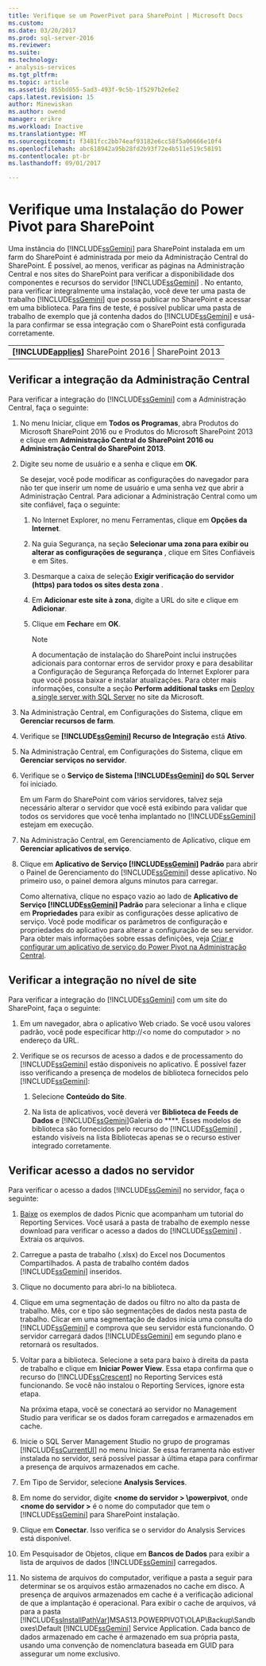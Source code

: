 ```yaml
---
title: Verifique se um PowerPivot para SharePoint | Microsoft Docs
ms.custom: 
ms.date: 03/20/2017
ms.prod: sql-server-2016
ms.reviewer: 
ms.suite: 
ms.technology:
- analysis-services
ms.tgt_pltfrm: 
ms.topic: article
ms.assetid: 855bd055-5ad3-493f-9c5b-1f5297b2e6e2
caps.latest.revision: 15
author: Minewiskan
ms.author: owend
manager: erikre
ms.workload: Inactive
ms.translationtype: MT
ms.sourcegitcommit: f3481fcc2bb74eaf93182e6cc58f5a06666e10f4
ms.openlocfilehash: abc618942a95b28fd2b93f72e4b511e519c58191
ms.contentlocale: pt-br
ms.lasthandoff: 09/01/2017

---
```

# <a name="verify-a-power-pivot-for-sharepoint-installation"></a>Verifique uma Instalação do Power Pivot para SharePoint
  Uma instância do [!INCLUDE[ssGemini](../../../includes/ssgemini-md.md)] para SharePoint instalada em um farm do SharePoint é administrada por meio da Administração Central do SharePoint. É possível, ao menos, verificar as páginas na Administração Central e nos sites do SharePoint para verificar a disponibilidade dos componentes e recursos do servidor [!INCLUDE[ssGemini](../../../includes/ssgemini-md.md)] . No entanto, para verificar integralmente uma instalação, você deve ter uma pasta de trabalho [!INCLUDE[ssGemini](../../../includes/ssgemini-md.md)] que possa publicar no SharePoint e acessar em uma biblioteca. Para fins de teste, é possível publicar uma pasta de trabalho de exemplo que já contenha dados do [!INCLUDE[ssGemini](../../../includes/ssgemini-md.md)] e usá-la para confirmar se essa integração com o SharePoint está configurada corretamente.  
  
||  
|-|  
|**[!INCLUDE[applies](../../../includes/applies-md.md)]** SharePoint 2016 &#124; SharePoint 2013|  
  
##  <a name="verifyinstall"></a> Verificar a integração da Administração Central  
 Para verificar a integração do [!INCLUDE[ssGemini](../../../includes/ssgemini-md.md)] com a Administração Central, faça o seguinte:  
  
1.  No menu Iniciar, clique em **Todos os Programas**, abra Produtos do Microsoft SharePoint 2016 ou e Produtos do Microsoft SharePoint 2013 e clique em **Administração Central do SharePoint 2016 ou Administração Central do SharePoint 2013**.  
  
2.  Digite seu nome de usuário e a senha e clique em **OK**.  
  
     Se desejar, você pode modificar as configurações do navegador para não ter que inserir um nome de usuário e uma senha vez que abrir a Administração Central. Para adicionar a Administração Central como um site confiável, faça o seguinte:  
  
    1.  No Internet Explorer, no menu Ferramentas, clique em **Opções da Internet**.  
  
    2.  Na guia Segurança, na seção **Selecionar uma zona para exibir ou alterar as configurações de segurança** , clique em Sites Confiáveis e em Sites.  
  
    3.  Desmarque a caixa de seleção **Exigir verificação do servidor (https) para todos os sites desta zona** .  
  
    4.  Em **Adicionar este site à zona**, digite a URL do site e clique em **Adicionar**.  
  
    5.  Clique em **Fechar**e em **OK**.  
  
        > [!NOTE]  
        >  A documentação de instalação do SharePoint inclui instruções adicionais para contornar erros de servidor proxy e para desabilitar a Configuração de Segurança Reforçada do Internet Explorer para que você possa baixar e instalar atualizações. Para obter mais informações, consulte a seção **Perform additional tasks** em [Deploy a single server with SQL Server](http://go.microsoft.com/fwlink/?LinkId=177754) no site da Microsoft.  
  
3.  Na Administração Central, em Configurações do Sistema, clique em **Gerenciar recursos de farm**.  
  
4.  Verifique se **[!INCLUDE[ssGemini](../../../includes/ssgemini-md.md)] Recurso de Integração** está **Ativo**.  
  
5.  Na Administração Central, em Configurações do Sistema, clique em **Gerenciar serviços no servidor**.  
  
6.  Verifique se o **Serviço de Sistema [!INCLUDE[ssGemini](../../../includes/ssgemini-md.md)] do SQL Server** foi iniciado.  
  
     Em um Farm do SharePoint com vários servidores, talvez seja necessário alterar o servidor que você está exibindo para validar que todos os servidores que você tenha implantado no [!INCLUDE[ssGemini](../../../includes/ssgemini-md.md)] estejam em execução.  
  
7.  Na Administração Central, em Gerenciamento de Aplicativo, clique em **Gerenciar aplicativos de serviço**.  
  
8.  Clique em **Aplicativo de Serviço [!INCLUDE[ssGemini](../../../includes/ssgemini-md.md)] Padrão** para abrir o Painel de Gerenciamento do [!INCLUDE[ssGemini](../../../includes/ssgemini-md.md)] desse aplicativo. No primeiro uso, o painel demora alguns minutos para carregar.  
  
     Como alternativa, clique no espaço vazio ao lado de **Aplicativo de Serviço [!INCLUDE[ssGemini](../../../includes/ssgemini-md.md)] Padrão** para selecionar a linha e clique em **Propriedades** para exibir as configurações desse aplicativo de serviço. Você pode modificar os parâmetros de configuração e propriedades do aplicativo para alterar a configuração de seu servidor. Para obter mais informações sobre essas definições, veja [Criar e configurar um aplicativo de serviço do Power Pivot na Administração Central](../../../analysis-services/power-pivot-sharepoint/create-and-configure-power-pivot-service-application-in-ca.md).  
  
## <a name="verify-integration-at-the-site-level"></a>Verificar a integração no nível de site  
 Para verificar a integração do [!INCLUDE[ssGemini](../../../includes/ssgemini-md.md)] com um site do SharePoint, faça o seguinte:  
  
1.  Em um navegador, abra o aplicativo Web criado. Se você usou valores padrão, você pode especificar http://\<o nome do computador > no endereço da URL.  
  
2.  Verifique se os recursos de acesso a dados e de processamento do [!INCLUDE[ssGemini](../../../includes/ssgemini-md.md)] estão disponíveis no aplicativo. É possível fazer isso verificando a presença de modelos de biblioteca fornecidos pelo [!INCLUDE[ssGemini](../../../includes/ssgemini-md.md)]:  
  
    1.  Selecione **Conteúdo do Site**.  
  
    2.  Na lista de aplicativos, você deverá ver **Biblioteca de Feeds de Dados** e [!INCLUDE[ssGemini](../../../includes/ssgemini-md.md)]Galeria do ****. Esses modelos de biblioteca são fornecidos pelo recurso do [!INCLUDE[ssGemini](../../../includes/ssgemini-md.md)] , estando visíveis na lista Bibliotecas apenas se o recurso estiver integrado corretamente.  
  
## <a name="verify-data-access-on-the-server"></a>Verificar acesso a dados no servidor  
 Para verificar o acesso a dados [!INCLUDE[ssGemini](../../../includes/ssgemini-md.md)] no servidor, faça o seguinte:  
  
1.  [Baixe](http://go.microsoft.com/fwlink/?LinkID=219108) os exemplos de dados Picnic que acompanham um tutorial do Reporting Services. Você usará a pasta de trabalho de exemplo nesse download para verificar o acesso a dados do [!INCLUDE[ssGemini](../../../includes/ssgemini-md.md)] . Extraia os arquivos.  
  
2.  Carregue a pasta de trabalho (.xlsx) do Excel nos Documentos Compartilhados. A pasta de trabalho contém dados [!INCLUDE[ssGemini](../../../includes/ssgemini-md.md)] inseridos.  
  
3.  Clique no documento para abri-lo na biblioteca.  
  
4.  Clique em uma segmentação de dados ou filtro no alto da pasta de trabalho. Mês, cor e tipo são segmentações de dados nesta pasta de trabalho. Clicar em uma segmentação de dados inicia uma consulta do [!INCLUDE[ssGemini](../../../includes/ssgemini-md.md)] e comprova que seu servidor está funcionando. O servidor carregará dados [!INCLUDE[ssGemini](../../../includes/ssgemini-md.md)] em segundo plano e retornará os resultados.  
  
5.  Voltar para a biblioteca. Selecione a seta para baixo à direita da pasta de trabalho e clique em **Iniciar Power View**. Essa etapa confirma que o recurso do [!INCLUDE[ssCrescent](../../../includes/sscrescent-md.md)] no Reporting Services está funcionando. Se você não instalou o Reporting Services, ignore esta etapa.  
  
     Na próxima etapa, você se conectará ao servidor no Management Studio para verificar se os dados foram carregados e armazenados em cache.  
  
6.  Inicie o SQL Server Management Studio no grupo de programas [!INCLUDE[ssCurrentUI](../../../includes/sscurrentui-md.md)] no menu Iniciar. Se essa ferramenta não estiver instalada no servidor, será possível passar à última etapa para confirmar a presença de arquivos armazenados em cache.  
  
7.  Em Tipo de Servidor, selecione **Analysis Services**.  
  
8.  Em nome do servidor, digite  **\<nome do servidor > \powerpivot**, onde  **\<nome do servidor >** é o nome do computador que tem o [!INCLUDE[ssGemini](../../../includes/ssgemini-md.md)] para SharePoint instalação.  
  
9. Clique em **Conectar**. Isso verifica se o servidor do Analysis Services está disponível.  
  
10. Em Pesquisador de Objetos, clique em **Bancos de Dados** para exibir a lista de arquivos de dados [!INCLUDE[ssGemini](../../../includes/ssgemini-md.md)] carregados.  
  
11. No sistema de arquivos do computador, verifique a pasta a seguir para determinar se os arquivos estão armazenados no cache em disco. A presença de arquivos armazenados em cache é a verificação adicional de que a implantação é operacional. Para exibir o cache de arquivos, vá para a pasta [!INCLUDE[ssInstallPathVar](../../../includes/ssinstallpathvar-md.md)]MSAS13.POWERPIVOT\OLAP\Backup\Sandboxes\Default [!INCLUDE[ssGemini](../../../includes/ssgemini-md.md)] Service Application. Cada banco de dados armazenado em cache é armazenado em sua própria pasta, usando uma convenção de nomenclatura baseada em GUID para assegurar um nome exclusivo.  
  
  

